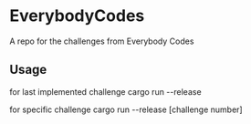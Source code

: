 # EverybodyCodes

A repo for the challenges from Everybody Codes

## Usage

for last implemented challenge
cargo run --release

for specific challenge
cargo run --release [challenge number]
